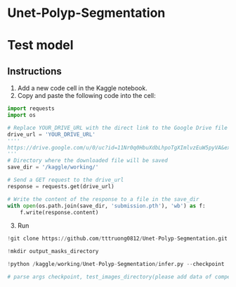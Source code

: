 # Unet-Polyp-Segmentation

# Test model

## Instructions

1. Add a new code cell in the Kaggle notebook.
2. Copy and paste the following code into the cell:

```python
import requests
import os

# Replace YOUR_DRIVE_URL with the direct link to the Google Drive file
drive_url = 'YOUR_DRIVE_URL'
''''
https://drive.google.com/u/0/uc?id=11Nr0q0HbuXdbLhpoTgXImlvzEuW5pyVA&export=download&confirm=t&uuid=dadd5b8e-5340-4d69-ace8-6c1b6d6ea2fc&at=AB6BwCAyKZQsBPE5gapIHUG6JD_D:1700062251798
'''
# Directory where the downloaded file will be saved
save_dir = '/kaggle/working/'

# Send a GET request to the drive_url
response = requests.get(drive_url)

# Write the content of the response to a file in the save_dir
with open(os.path.join(save_dir, 'submission.pth'), 'wb') as f:
    f.write(response.content)
```

3. Run

```python
!git clone https://github.com/tttruong0812/Unet-Polyp-Segmentation.git # clone my git repo
```

```python
!mkdir output_masks_directory
```

```python
!python /kaggle/working/Unet-Polyp-Segmentation/infer.py --checkpoint '/kaggle/working/submission.pth' --test_images_directory '/kaggle/input/bkai-igh-neopolyp/test/test' --output_masks_directory '/kaggle/working/output_masks_directory'

# parse args checkpoint, test_images_directory(please add data of competition), output_masks_directory
```

